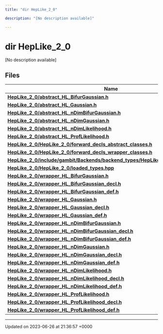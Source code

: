 ```yaml
---
title: "dir HepLike_2_0"

description: "[No description available]"

---
```


# dir HepLike_2_0

[No description available]

## Files

| Name           |
| -------------- |
| **[HepLike_2_0/abstract_HL_BifurGaussian.h](/documentation/code/files/abstract__hl__bifurgaussian_8h/#file-heplike-2-0-abstract-hl-bifurgaussian-h)**  |
| **[HepLike_2_0/abstract_HL_Gaussian.h](/documentation/code/files/abstract__hl__gaussian_8h/#file-heplike-2-0-abstract-hl-gaussian-h)**  |
| **[HepLike_2_0/abstract_HL_nDimBifurGaussian.h](/documentation/code/files/abstract__hl__ndimbifurgaussian_8h/#file-heplike-2-0-abstract-hl-ndimbifurgaussian-h)**  |
| **[HepLike_2_0/abstract_HL_nDimGaussian.h](/documentation/code/files/abstract__hl__ndimgaussian_8h/#file-heplike-2-0-abstract-hl-ndimgaussian-h)**  |
| **[HepLike_2_0/abstract_HL_nDimLikelihood.h](/documentation/code/files/abstract__hl__ndimlikelihood_8h/#file-heplike-2-0-abstract-hl-ndimlikelihood-h)**  |
| **[HepLike_2_0/abstract_HL_ProfLikelihood.h](/documentation/code/files/abstract__hl__proflikelihood_8h/#file-heplike-2-0-abstract-hl-proflikelihood-h)**  |
| **[HepLike_2_0/HepLike_2_0/forward_decls_abstract_classes.h](/documentation/code/files/heplike__2__0_2forward__decls__abstract__classes_8h/#file-heplike-2-0-heplike-2-0-forward-decls-abstract-classes-h)**  |
| **[HepLike_2_0/HepLike_2_0/forward_decls_wrapper_classes.h](/documentation/code/files/heplike__2__0_2forward__decls__wrapper__classes_8h/#file-heplike-2-0-heplike-2-0-forward-decls-wrapper-classes-h)**  |
| **[HepLike_2_0/include/gambit/Backends/backend_types/HepLike_2_0/identification.hpp](/documentation/code/files/include_2gambit_2backends_2backend__types_2heplike__2__0_2identification_8hpp/#file-heplike-2-0-include-gambit-backends-backend-types-heplike-2-0-identification-hpp)**  |
| **[HepLike_2_0/HepLike_2_0/loaded_types.hpp](/documentation/code/files/heplike__2__0_2loaded__types_8hpp/#file-heplike-2-0-heplike-2-0-loaded-types-hpp)**  |
| **[HepLike_2_0/wrapper_HL_BifurGaussian.h](/documentation/code/files/wrapper__hl__bifurgaussian_8h/#file-heplike-2-0-wrapper-hl-bifurgaussian-h)**  |
| **[HepLike_2_0/wrapper_HL_BifurGaussian_decl.h](/documentation/code/files/wrapper__hl__bifurgaussian__decl_8h/#file-heplike-2-0-wrapper-hl-bifurgaussian-decl-h)**  |
| **[HepLike_2_0/wrapper_HL_BifurGaussian_def.h](/documentation/code/files/wrapper__hl__bifurgaussian__def_8h/#file-heplike-2-0-wrapper-hl-bifurgaussian-def-h)**  |
| **[HepLike_2_0/wrapper_HL_Gaussian.h](/documentation/code/files/wrapper__hl__gaussian_8h/#file-heplike-2-0-wrapper-hl-gaussian-h)**  |
| **[HepLike_2_0/wrapper_HL_Gaussian_decl.h](/documentation/code/files/wrapper__hl__gaussian__decl_8h/#file-heplike-2-0-wrapper-hl-gaussian-decl-h)**  |
| **[HepLike_2_0/wrapper_HL_Gaussian_def.h](/documentation/code/files/wrapper__hl__gaussian__def_8h/#file-heplike-2-0-wrapper-hl-gaussian-def-h)**  |
| **[HepLike_2_0/wrapper_HL_nDimBifurGaussian.h](/documentation/code/files/wrapper__hl__ndimbifurgaussian_8h/#file-heplike-2-0-wrapper-hl-ndimbifurgaussian-h)**  |
| **[HepLike_2_0/wrapper_HL_nDimBifurGaussian_decl.h](/documentation/code/files/wrapper__hl__ndimbifurgaussian__decl_8h/#file-heplike-2-0-wrapper-hl-ndimbifurgaussian-decl-h)**  |
| **[HepLike_2_0/wrapper_HL_nDimBifurGaussian_def.h](/documentation/code/files/wrapper__hl__ndimbifurgaussian__def_8h/#file-heplike-2-0-wrapper-hl-ndimbifurgaussian-def-h)**  |
| **[HepLike_2_0/wrapper_HL_nDimGaussian.h](/documentation/code/files/wrapper__hl__ndimgaussian_8h/#file-heplike-2-0-wrapper-hl-ndimgaussian-h)**  |
| **[HepLike_2_0/wrapper_HL_nDimGaussian_decl.h](/documentation/code/files/wrapper__hl__ndimgaussian__decl_8h/#file-heplike-2-0-wrapper-hl-ndimgaussian-decl-h)**  |
| **[HepLike_2_0/wrapper_HL_nDimGaussian_def.h](/documentation/code/files/wrapper__hl__ndimgaussian__def_8h/#file-heplike-2-0-wrapper-hl-ndimgaussian-def-h)**  |
| **[HepLike_2_0/wrapper_HL_nDimLikelihood.h](/documentation/code/files/wrapper__hl__ndimlikelihood_8h/#file-heplike-2-0-wrapper-hl-ndimlikelihood-h)**  |
| **[HepLike_2_0/wrapper_HL_nDimLikelihood_decl.h](/documentation/code/files/wrapper__hl__ndimlikelihood__decl_8h/#file-heplike-2-0-wrapper-hl-ndimlikelihood-decl-h)**  |
| **[HepLike_2_0/wrapper_HL_nDimLikelihood_def.h](/documentation/code/files/wrapper__hl__ndimlikelihood__def_8h/#file-heplike-2-0-wrapper-hl-ndimlikelihood-def-h)**  |
| **[HepLike_2_0/wrapper_HL_ProfLikelihood.h](/documentation/code/files/wrapper__hl__proflikelihood_8h/#file-heplike-2-0-wrapper-hl-proflikelihood-h)**  |
| **[HepLike_2_0/wrapper_HL_ProfLikelihood_decl.h](/documentation/code/files/wrapper__hl__proflikelihood__decl_8h/#file-heplike-2-0-wrapper-hl-proflikelihood-decl-h)**  |
| **[HepLike_2_0/wrapper_HL_ProfLikelihood_def.h](/documentation/code/files/wrapper__hl__proflikelihood__def_8h/#file-heplike-2-0-wrapper-hl-proflikelihood-def-h)**  |






-------------------------------

Updated on 2023-06-26 at 21:36:57 +0000
